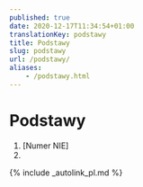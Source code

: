 ```yaml
---
published: true
date: 2020-12-17T11:34:54+01:00
translationKey: podstawy
title: Podstawy
slug: podstawy
url: /podstawy/
aliases:
    - /podstawy.html
---
```


# Podstawy

1. [Numer NIE]
2. 



{% include _autolink_pl.md %}